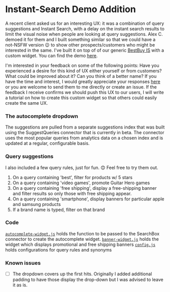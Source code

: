 Instant-Search Demo Addition
====================

A recent client asked us for an interesting UX: it was a combination of query suggestions and Instant Search, with a delay on the instant search results to limit the visual noise when people are looking at query suggestions.  Alex C. demoed it for them and I built something similar so that we could have a not-NSFW version 😉 to show other prospects/customers who might be interested in the same. I've built it on top of of our generic [BestBuy IS](https://github.com/algolia/instant-search-demo) with a custom widget.  You can find the demo [here](https://internal-preview.algolia.com/delayed-hits-demo/).

I'm interested in your feedback on some of the following points: Have you experienced a desire for this kind of UX either yourself or from customers? What could be improved about it? Can you think of a better name?  If you have the time and interest, I would greatly appreciate your responses [here](https://docs.google.com/forms/d/e/1FAIpQLScFP07aFtvyc5bt1H7Xjsef7JlROng7apRXcu5ruUQnmmNngg/viewform) or you are welcome to send them to me directly or create an issue.  If the feedback I receive confirms we should push this UX to our users, I will write a tutorial on how to create this custom widget so that others could easily create the same UX.

### The autocomplete dropdown
The suggestions are pulled from a separate suggestions index that was built using the SuggestQueries connector that is currently in beta.  The connector uses the most popular queries from analytics data on a chosen index and is updated at a regular, configurable basis.

### Query suggestions
I also included a few query rules, just for fun. 😊 Feel free to try them out.
1) On a query containing 'best', filter for products w/ 5 stars
2) On a query containing 'video games', promote Guitar Hero games
3) On a query containing 'free shipping', display a free-shipping banner and filter results so only those with free shipping appear.
4) On a query containing 'smartphone', display banners for particular apple and samsung products
5) If a brand name is typed, filter on that brand

### Code
[`autocomplete-widget.js`](autocomplete-widget.js) holds the function to be passed to the SearchBox connector to create the autocomplete widget.
[`banner-widget.js`](banner-widget.js) holds the widget which displays promotional and free shipping banners
[`config.js`](config.js) holds configurations for query rules and synonyms 

### Known issues
- [ ] The dropdown covers up the first hits. Originally I added additional padding to have those display the drop-down but I was advised to leave it as is. 

